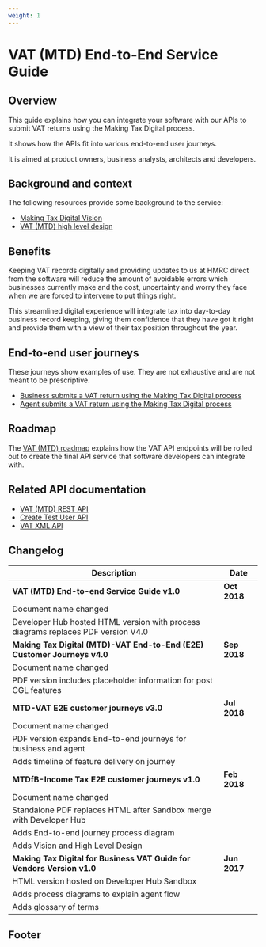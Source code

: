 ```yaml
---
weight: 1
---
```


# VAT (MTD) End-to-End Service Guide

## Overview

This guide explains how you can integrate your software with our APIs to submit VAT returns using the Making Tax Digital process.

It shows how the APIs fit into various end-to-end user journeys.

It is aimed at product owners, business analysts, architects and developers.

## Background and context

The following resources provide some background to the service:

  * [Making Tax Digital Vision](#)
  * [VAT (MTD) high level design](#)

## Benefits

Keeping VAT records digitally and providing updates to us at HMRC direct from the software will reduce the amount of avoidable errors which businesses currently make and the cost, uncertainty and worry they face when we are forced to intervene to put things right.

This streamlined digital experience will integrate tax into day-to-day business record keeping, giving them confidence that they have got it right and provide them with a view of their tax position throughout the year.

## End-to-end user journeys

These journeys show examples of use. They are not exhaustive and are not meant to be prescriptive.

  * [Business submits a VAT return using the Making Tax Digital process](documentation/business-journey.html#business-journey)
  * [Agent submits a VAT return using the Making Tax Digital process](#agent-journey)

## Roadmap

The [VAT (MTD) roadmap](https://hmrc-devhub-cycle-33.herokuapp.com/documentation/docs/vat-roadmap) explains how the VAT API endpoints will be rolled out to create the final API service that software developers can integrate with.

## Related API documentation

  * [VAT (MTD) REST API](https://hmrc-devhub-cycle-33.herokuapp.com/documentation/apis/vat-rest)
  * [Create Test User API](https://hmrc-devhub-cycle-33.herokuapp.com/documentation/apis/create-test-user-api)
  * [VAT XML API](https://hmrc-devhub-cycle-33.herokuapp.com/documentation/apis/vat-xml)

## Changelog

Description | Date
 --- | ---
**VAT (MTD) End-to-end Service Guide v1.0** | **Oct 2018**
Document name changed |
Developer Hub hosted HTML version with process diagrams replaces PDF version V4.0 |
**Making Tax Digital (MTD)-VAT End-to-End (E2E) Customer Journeys v4.0** | **Sep 2018**
Document name changed |
PDF version includes placeholder information for post CGL features |
**MTD-VAT E2E customer journeys v3.0** | **Jul 2018**
Document name changed |
PDF version expands End-to-end journeys for business and agent |
Adds timeline of feature delivery on journey |
**MTDfB-Income Tax E2E customer journeys v1.0** | **Feb 2018**
Document name changed |
Standalone PDF replaces HTML after Sandbox merge with Developer Hub |
Adds End-to-end journey process diagram |
Adds Vision and High Level Design |
**Making Tax Digital for Business VAT Guide for Vendors Version v1.0** | **Jun 2017**
HTML version hosted on Developer Hub Sandbox |
Adds process diagrams to explain agent flow |
Adds glossary of terms |

## Footer
